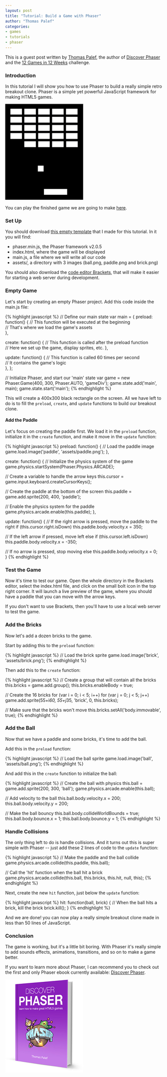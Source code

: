 ```yaml
---
layout: post
title: "Tutorial: Build a Game with Phaser"
author: "Thomas Palef"
categories:
- games
- tutorials
- phaser
---
```


<div class="intro">
This is a guest post written by <a href="http://www.lessmilk.com/">Thomas Palef</a>, the author of <a href="https://www.discoverphaser.com/">Discover Phaser</a> and the <a href="http://www.lessmilk.com/12games">12 Games in 12 Weeks</a> challenge.
</div>

### Introduction

In this tutorial I will show you how to use Phaser to build a really simple retro breakout clone. Phaser is a simple yet powerful JavaScript framework for making HTML5 games.

![Game screenshot](/images/posts/phaser/game.png)

You can play the finished game we are going to make [here](/files/phaser-tutorial/).

### Set Up

You should download [this empty template](/files/phaser-template.zip) that I made for this tutorial. In it you will find:

* phaser.min.js, the Phaser framework v2.0.5
* index.html, where the game will be displayed
* main.js, a file where we will write all our code
* assets/, a directory with 3 images (ball.png, paddle.png and brick.png)

You should also download the [code editor Brackets](http://brackets.io/), that will make it easier for starting a web server during development.

### Empty Game

Let's start by creating an empty Phaser project.  Add this code inside the main.js file:

{% highlight javascript %}
// Define our main state
var main = {
  preload: function() {
    // This function will be executed at the beginning     
        // That's where we load the game's assets  
  },

  create: function() { 
    // This function is called after the preload function     
        // Here we set up the game, display sprites, etc. 
  },

  update: function() {
    // This function is called 60 times per second    
        // It contains the game's logic     
  },
};

// Initialize Phaser, and start our 'main' state 
var game = new Phaser.Game(400, 300, Phaser.AUTO, 'gameDiv');
game.state.add('main', main);
game.state.start('main');
{% endhighlight %}

This will create a 400x300 black rectangle on the screen. All we have left to do is to fill the `preload`, `create`, and `update` functions to build our breakout clone.

#### Add the Paddle

Let's focus on creating the paddle first. We load it in the `preload` function, initialize it in the `create` function, and make it move in the `update` function:

{% highlight javascript %}
preload: function() {
  // Load the paddle image
  game.load.image('paddle', 'assets/paddle.png');
},

create: function() { 
  // Initialize the physics system of the game
  game.physics.startSystem(Phaser.Physics.ARCADE);

  // Create a variable to handle the arrow keys
  this.cursor = game.input.keyboard.createCursorKeys();

  // Create the paddle at the bottom of the screen
  this.paddle = game.add.sprite(200, 400, 'paddle');

  // Enable the physics system for the paddle
  game.physics.arcade.enable(this.paddle);
},

update: function() {
  // If the right arrow is pressed, move the paddle to the right
  if (this.cursor.right.isDown) 
    this.paddle.body.velocity.x = 350;

  // If the left arrow if pressed, move left
  else if (this.cursor.left.isDown) 
    this.paddle.body.velocity.x = -350;

  // If no arrow is pressed, stop moving
  else 
    this.paddle.body.velocity.x = 0;  
}
{% endhighlight %}

### Test the Game

Now it's time to test our game. Open the whole directory in the Brackets editor, select the index.html file, and click on the small bolt icon in the top right corner. It will launch a live preview of the game, where you should have a paddle that you can move with the arrow keys.

If you don't want to use Brackets, then you'll have to use a local web server to test the game.

### Add the Bricks

Now let's add a dozen bricks to the game.

Start by adding this to the `preload` function:

{% highlight javascript %}
// Load the brick sprite
game.load.image('brick', 'assets/brick.png');
{% endhighlight %}

Then add this to the `create` function:

{% highlight javascript %}
// Create a group that will contain all the bricks
this.bricks = game.add.group();
this.bricks.enableBody = true;

// Create the 16 bricks
for (var i = 0; i < 5; i++)
  for (var j = 0; j < 5; j++)
    game.add.sprite(55+i*60, 55+j*35, 'brick', 0, this.bricks);

// Make sure that the bricks won't move
this.bricks.setAll('body.immovable', true);
{% endhighlight %}


### Add the Ball

Now that we have a paddle and some bricks, it's time to add the ball.

Add this in the `preload` function:

{% highlight javascript %}
// Load the ball sprite
game.load.image('ball', 'assets/ball.png');
{% endhighlight %}

And add this in the `create` function to initialize the ball:

{% highlight javascript %}
// Create the ball with physics
this.ball = game.add.sprite(200, 300, 'ball');
game.physics.arcade.enable(this.ball);

// Add velocity to the ball
this.ball.body.velocity.x = 200; 
this.ball.body.velocity.y = 200;

// Make the ball bouncy 
this.ball.body.collideWorldBounds = true;
this.ball.body.bounce.x = 1; 
this.ball.body.bounce.y = 1;
{% endhighlight %}

### Handle Collisions

The only thing left to do is handle collisions. And it turns out this is super simple with Phaser -- just add these 2 lines of code to the `update` function:

{% highlight javascript %}
// Make the paddle and the ball collide
game.physics.arcade.collide(this.paddle, this.ball);

// Call the 'hit' function when the ball hit a brick
game.physics.arcade.collide(this.ball, this.bricks, this.hit, null, this);
{% endhighlight %}

Next, create the new `hit` function, just below the `update` function:

{% highlight javascript %}
hit: function(ball, brick) {
  // When the ball hits a brick, kill the brick
  brick.kill();
}
{% endhighlight %}

And we are done! you can now play a really simple breakout clone made in less than 50 lines of JavaScript.


### Conclusion

The game is working, but it's a little bit boring. With Phaser it's really simple to add sounds effects, animations, transitions, and so on to make a game better.

If you want to learn more about Phaser, I can recommend you to check out the first and only Phaser ebook currently available: [Discover Phaser](https://www.discoverphaser.com/).

![Phaser cover](/images/posts/phaser/phaser-cover.jpg)

